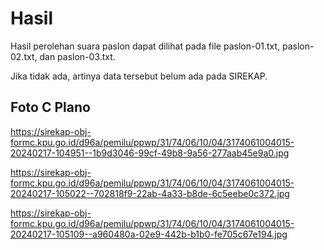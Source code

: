 # Hasil

Hasil perolehan suara paslon dapat dilihat pada file paslon-01.txt, paslon-02.txt, dan paslon-03.txt.

Jika tidak ada, artinya data tersebut belum ada pada SIREKAP.

## Foto C Plano

https://sirekap-obj-formc.kpu.go.id/d96a/pemilu/ppwp/31/74/06/10/04/3174061004015-20240217-104951--1b9d3046-99cf-49b8-9a56-277aab45e9a0.jpg

https://sirekap-obj-formc.kpu.go.id/d96a/pemilu/ppwp/31/74/06/10/04/3174061004015-20240217-105022--702818f9-22ab-4a33-b8de-6c5eebe0c372.jpg

https://sirekap-obj-formc.kpu.go.id/d96a/pemilu/ppwp/31/74/06/10/04/3174061004015-20240217-105109--a960480a-02e9-442b-b1b0-fe705c67e194.jpg

